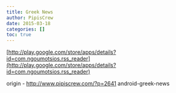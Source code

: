 ```yaml
---
title: Greek News
author: PipisCrew
date: 2015-03-18
categories: []
toc: true
---
```


[http://play.google.com/store/apps/details?id=com.ngoumotsios.rss_reader](http://play.google.com/store/apps/details?id=com.ngoumotsios.rss_reader)

origin - http://www.pipiscrew.com/?p=2641 android-greek-news